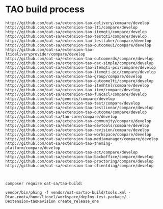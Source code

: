 TAO build process
=================

    http://github.com/oat-sa/extension-tao-delivery/compare/develop
    http://github.com/oat-sa/extension-tao-lti/compare/develop
    http://github.com/oat-sa/extension-tao-itemqti/compare/develop
    http://github.com/oat-sa/extension-tao-testqti/compare/develop 
    http://github.com/oat-sa/extension-tao-testtaker/compare/develop 
    http://github.com/oat-sa/extension-tao-outcomeui/compare/develop 
    http://github.com/oat-sa/extension-tao-ltideliveryprovider/compare/develop 
    http://github.com/oat-sa/extension-tao-outcomerds/compare/develop 
    http://github.com/oat-sa/extension-tao-dac-simple/compare/develop
    http://github.com/oat-sa/extension-tao-itemqti-pci/compare/develop
    http://github.com/oat-sa/extension-tao-itemqti-pic/compare/develop 
    http://github.com/oat-sa/extension-tao-group/compare/develop 
    http://github.com/oat-sa/extension-tao-outcomelti/compare/develop 
    http://github.com/oat-sa/extension-tao-itemhtml/compare/develop 
    http://github.com/oat-sa/extension-tao-item/compare/develop 
    http://github.com/oat-sa/extension-tao-funcacl/compare/develop 
    http://github.com/oat-sa/generis/compare/develop
    http://github.com/oat-sa/extension-tao-test/compare/develop 
    http://github.com/oat-sa/extension-tao-testlinear/compare/develop
    http://github.com/oat-sa/extension-tao-outcome/compare/develop 
    http://github.com/oat-sa/tao-core/compare/develop
    http://github.com/oat-sa/extension-tao-community/compare/develop 
    http://github.com/oat-sa/extension-tao-devtools/compare/develop 
    http://github.com/oat-sa/extension-tao-revision/compare/develop 
    http://github.com/oat-sa/extension-tao-workspace/compare/develop 
    http://github.com/oat-sa/extension-tao-mediamanager/compare/develop 
    http://github.com/oat-sa/extension-tao-theming-platform/compare/develop 
    http://github.com/oat-sa/extension-tao-act/compare/develop
    http://github.com/oat-sa/extension-tao-backoffice/compare/develop
    http://github.com/oat-sa/extension-tao-proctoring/compare/develop
    http://github.com/oat-sa/extension-tao-clientdiag/compare/develop
    
    
    
    composer require oat-sa/tao-build:
    
    vendor/bin/phing -f vendor/oat-sa/tao-build/tools.xml -Dtao.root=/home/lionel/workspace/deploy-test-package/ -Dextension=taoRevision create_release_one  
